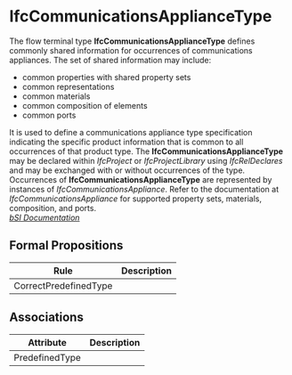 IfcCommunicationsApplianceType
==============================
The flow terminal type **IfcCommunicationsApplianceType** defines commonly
shared information for occurrences of communications appliances. The set of
shared information may include:  
  
* common properties with shared property sets  
* common representations  
* common materials  
* common composition of elements  
* common ports  
  
It is used to define a communications appliance type specification indicating
the specific product information that is common to all occurrences of that
product type. The **IfcCommunicationsApplianceType** may be declared within
_IfcProject_ or _IfcProjectLibrary_ using _IfcRelDeclares_ and may be
exchanged with or without occurrences of the type. Occurrences of
**IfcCommunicationsApplianceType** are represented by instances of
_IfcCommunicationsAppliance_. Refer to the documentation at
_IfcCommunicationsAppliance_ for supported property sets, materials,
composition, and ports.  
[ _bSI
Documentation_](https://standards.buildingsmart.org/IFC/DEV/IFC4_2/FINAL/HTML/schema/ifcelectricaldomain/lexical/ifccommunicationsappliancetype.htm)


Formal Propositions
-------------------
| Rule                  | Description   |
|-----------------------|---------------|
| CorrectPredefinedType |               |

Associations
------------
| Attribute      | Description   |
|----------------|---------------|
| PredefinedType |               |

